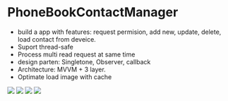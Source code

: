 # PhoneBookContactManager
- build a app with features: request permision, add new, update, delete, load contact from deveice.
- Suport thread-safe
- Process multi read request at same time
- design parten: Singletone, Observer, callback
- Architecture: MVVM + 3 layer.
- Optimate load image with cache

<div><img src="https://user-images.githubusercontent.com/28861842/71581510-278df880-2b38-11ea-9fbc-07f112f5b12b.png">
<img src="https://user-images.githubusercontent.com/28861842/71581515-28bf2580-2b38-11ea-9d8c-14f4fe637108.png">
<img src="https://user-images.githubusercontent.com/28861842/71581514-28268f00-2b38-11ea-90eb-cfeeaab02190.png">
<img src="https://user-images.githubusercontent.com/28861842/71581512-28268f00-2b38-11ea-9df3-e6a805b01b6e.png">
</div>
